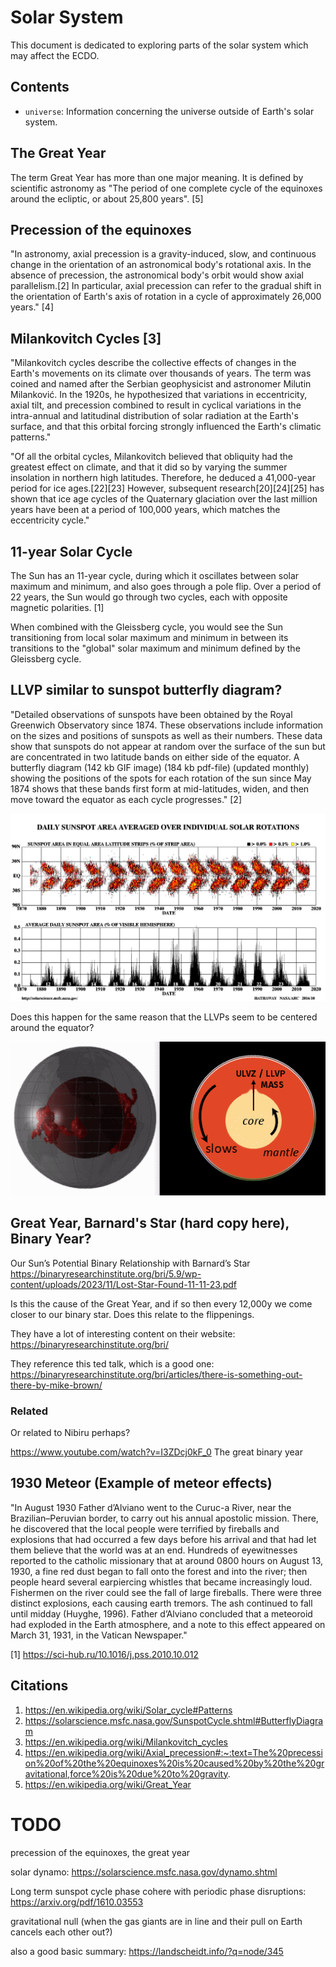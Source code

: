 # Solar System

This document is dedicated to exploring parts of the solar system which may affect the ECDO.

## Contents

- `universe`: Information concerning the universe outside of Earth's solar system.

## The Great Year

The term Great Year has more than one major meaning. It is defined by scientific astronomy as "The period of one complete cycle of the equinoxes around the ecliptic, or about 25,800 years". [5]

## Precession of the equinoxes

"In astronomy, axial precession is a gravity-induced, slow, and continuous change in the orientation of an astronomical body's rotational axis. In the absence of precession, the astronomical body's orbit would show axial parallelism.[2] In particular, axial precession can refer to the gradual shift in the orientation of Earth's axis of rotation in a cycle of approximately 26,000 years." [4]

## Milankovitch Cycles [3]

"Milankovitch cycles describe the collective effects of changes in the Earth's movements on its climate over thousands of years. The term was coined and named after the Serbian geophysicist and astronomer Milutin Milanković. In the 1920s, he hypothesized that variations in eccentricity, axial tilt, and precession combined to result in cyclical variations in the intra-annual and latitudinal distribution of solar radiation at the Earth's surface, and that this orbital forcing strongly influenced the Earth's climatic patterns."

"Of all the orbital cycles, Milankovitch believed that obliquity had the greatest effect on climate, and that it did so by varying the summer insolation in northern high latitudes. Therefore, he deduced a 41,000-year period for ice ages.[22][23] However, subsequent research[20][24][25] has shown that ice age cycles of the Quaternary glaciation over the last million years have been at a period of 100,000 years, which matches the eccentricity cycle."

## 11-year Solar Cycle

The Sun has an 11-year cycle, during which it oscillates between solar maximum and minimum, and also goes through a pole flip. Over a period of 22 years, the Sun would go through two cycles, each with opposite magnetic polarities. [1]

When combined with the Gleissberg cycle, you would see the Sun transitioning from local solar maximum and minimum in between its transitions to the "global" solar maximum and minimum defined by the Gleissberg cycle.

## LLVP similar to sunspot butterfly diagram?

"Detailed observations of sunspots have been obtained by the Royal Greenwich Observatory since 1874. These observations include information on the sizes and positions of sunspots as well as their numbers. These data show that sunspots do not appear at random over the surface of the sun but are concentrated in two latitude bands on either side of the equator. A butterfly diagram (142 kb GIF image) (184 kb pdf-file) (updated monthly) showing the positions of the spots for each rotation of the sun since May 1874 shows that these bands first form at mid-latitudes, widen, and then move toward the equator as each cycle progresses." [2]

![](img/sunspot-butterfly.gif)

Does this happen for the same reason that the LLVPs seem to be centered around the equator?

![](img/llvp-viz.webp)

## Great Year, Barnard's Star (hard copy here), Binary Year?

Our Sun’s Potential Binary Relationship with Barnard’s Star
https://binaryresearchinstitute.org/bri/5.9/wp-content/uploads/2023/11/Lost-Star-Found-11-11-23.pdf

Is this the cause of the Great Year, and if so then every 12,000y we come closer to our binary star. Does this relate to the flippenings.

They have a lot of interesting content on their website: https://binaryresearchinstitute.org/bri/

They reference this ted talk, which is a good one: https://binaryresearchinstitute.org/bri/articles/there-is-something-out-there-by-mike-brown/

### Related

Or related to Nibiru perhaps?

https://www.youtube.com/watch?v=I3ZDcj0kF_0 The great binary year

## 1930 Meteor (Example of meteor effects)

"In August 1930 Father d’Alviano went to the Curuc-a River, near the Brazilian–Peruvian border, to carry out his annual apostolic mission. There, he discovered that the local people were terrified by fireballs and explosions that had occurred a few days before his arrival and that had let them believe that the world was at an end. Hundreds of eyewitnesses reported to the catholic missionary that at around 0800 hours on August 13, 1930, a fine red dust began to fall onto the forest and into the river; then people heard several earpiercing whistles that became increasingly loud. Fishermen on the river could see the fall of large fireballs. There were three distinct explosions, each causing earth tremors. The ash continued to fall until midday (Huyghe, 1996). Father d’Alviano concluded that a meteoroid had exploded in the Earth atmosphere, and a note to this effect appeared on March 31, 1931, in the Vatican Newspaper."

[1] https://sci-hub.ru/10.1016/j.pss.2010.10.012

## Citations

1. https://en.wikipedia.org/wiki/Solar_cycle#Patterns
2. https://solarscience.msfc.nasa.gov/SunspotCycle.shtml#ButterflyDiagram
3. https://en.wikipedia.org/wiki/Milankovitch_cycles
4. https://en.wikipedia.org/wiki/Axial_precession#:~:text=The%20precession%20of%20the%20equinoxes%20is%20caused%20by%20the%20gravitational,force%20is%20due%20to%20gravity.
5. https://en.wikipedia.org/wiki/Great_Year

# TODO

precession of the equinoxes, the great year

solar dynamo: https://solarscience.msfc.nasa.gov/dynamo.shtml

Long term sunspot cycle phase cohere with periodic phase disruptions: https://arxiv.org/pdf/1610.03553

gravitational null (when the gas giants are in line and their pull on Earth cancels each other out?)

also a good basic summary: https://landscheidt.info/?q=node/345
